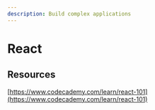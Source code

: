 ```yaml
---
description: Build complex applications
---
```


# React

## Resources

[https://www.codecademy.com/learn/react-101](https://www.codecademy.com/learn/react-101)

